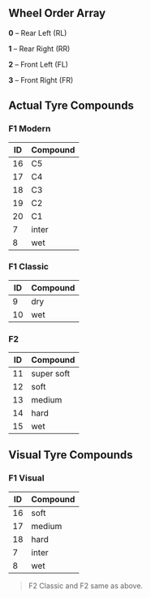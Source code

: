 ## Wheel Order Array

**0** – Rear Left (RL)   

**1** – Rear Right (RR)

**2** – Front Left (FL)

**3** – Front Right (FR)

## Actual Tyre Compounds

### F1 Modern

| ID | Compound |
| --- | --- |
| 16 | C5 |
| 17 | C4 |
| 18 | C3 |
| 19 | C2 |
| 20 | C1 |
| 7 | inter |
| 8 | wet |

### F1 Classic

| ID | Compound |
| --- | --- |
| 9 | dry |
| 10 | wet |

### F2

| ID | Compound |
| --- | --- |
| 11 | super soft |
| 12 | soft |
| 13 | medium |
| 14 | hard |
| 15 | wet |

## Visual Tyre Compounds

### F1 Visual

| ID | Compound |
| --- | --- |
| 16 | soft |
| 17 | medium |
| 18 | hard |
| 7 | inter |
| 8 | wet |

> F2 Classic and F2 same as above.